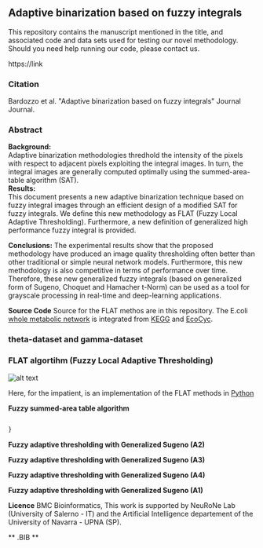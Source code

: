 ## Adaptive binarization based on fuzzy integrals

This repository contains the manuscript mentioned in the title, and associated code and data sets used for testing our novel methodology. Should you need help running our code, please contact us.

https://link

### Citation

Bardozzo et al.  "Adaptive binarization based on fuzzy integrals" Journal Journal.

### Abstract
**Background:**  	 
Adaptive binarization methodologies thredhold the intensity of the pixels with respect to adjacent pixels exploiting the integral images. In turn, the integral images are generally computed optimally using the summed-area-table algorithm (SAT).                                 
**Results:**   
This document presents a new adaptive binarization technique based on fuzzy integral images through an efficient design of a modified SAT for fuzzy integrals. We define this new methodology as FLAT (Fuzzy Local Adaptive Thresholding). Furthermore, a new definition of generalized high performance fuzzy integral is provided. 		
                                
 **Conclusions:** 
 The experimental results show that the proposed methodology have produced an image quality thresholding often better than other traditional or simple neural network models. Furthermore, this new methodology is also competitive in terms of performance over time. Therefore, these new generalized fuzzy integrals (based on generalized form of Sugeno, Choquet and Hamacher t-Norm) can be used as a tool for grayscale processing in real-time and deep-learning applications.			
 
 **Source Code**
 Source for the FLAT methos are in this repository.
 The E.coli [whole metabolic network](/ecocyc.kegg.igraph.Rdata) is integrated from [KEGG](http://www.genome.jp/kegg/) and [EcoCyc](https://ecocyc.org/).
 
### theta-dataset and gamma-dataset


### FLAT algortihm (Fuzzy Local Adaptive Thresholding)


![alt text](https://media.springernature.com/full/springer-static/image/art%3A10.1186%2Fs12859-018-2175-5/MediaObjects/12859_2018_2175_Fig5_HTML.png)




Here, for the impatient, is an implementation of the FLAT methods in [Python](https://cran.r-project.org/)

**Fuzzy summed-area table algorithm**
```Python

}
```



**Fuzzy adaptive thresholding with Generalized Sugeno (A2)**

**Fuzzy adaptive thresholding with Generalized Sugeno (A3)**

**Fuzzy adaptive thresholding with Generalized Sugeno (A4)**

**Fuzzy adaptive thresholding with Generalized Sugeno (A1)**







**Licence**
BMC Bioinformatics, This work is supported by NeuRoNe Lab (University of Salerno - IT) and the Artificial Intelligence departement of the University of Navarra - UPNA (SP).



** .BIB **

